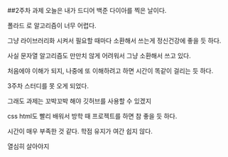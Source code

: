 ##2주차 과제
오늘은 내가 드디어 백준 다이아를 찍은 날이다.

폴라드 로 알고리즘이 너무 어렵다.

그냥 라이브러리화 시켜서 필요할 때마다 소환해서 쓰는게 정신건강에 좋을 듯 하다.

사실 문자열 알고리즘도 만만치 않게 어려워서 그냥 소환해서 쓰고 있다.

처음에야 이해가 되지, 나중에 또 이해하려고 하면 시간이 똑같이 걸리는 듯 하다.

3주차 스터디를 못 오게 되었다.

그래도 과제는 꼬박꼬박 해야 깃허브를 사용할 수 있겠지

css html도 빨리 배워서 방학 때 프로젝트를 하면 참 좋을 듯 하다.

시간이 매우 부족한 것 같다. 학점 유지가 여간 쉽지 않다.

열심히 살아야지